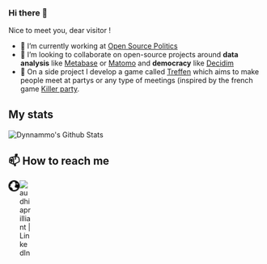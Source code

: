 ### Hi there 👋
Nice to meet you, dear visitor !

- 🔭 I’m currently working at [Open Source Politics](opensourcepolitics.eu)
- 👯 I’m looking to collaborate on open-source projects around **data analysis** like [Metabase](github.com/metabase/metabase) or [Matomo](https://github.com/matomo-org/matomo) and **democracy** like [Decidim](github.com/decidim/decidim)
- 🎲 On a side project I develop a game called [Treffen](github.com/Dynnammo/treffen) which aims to make people meet at partys or any type of meetings (inspired by the french game [Killer party](espritjeu.com/killer-party.html). 

## My stats
<img align="center" alt="Dynnammo's Github Stats" src="https://github-readme-stats.vercel.app/api?username=Dynnammo&show_icons=true&hide_border=true" />

## 📫 How to reach me 
[<img align="left" alt="audhiaprilliant.github.io" width="22px" src="https://raw.githubusercontent.com/iconic/open-iconic/master/svg/globe.svg" />][website]
[<img align="left" alt="audhiaprilliant | LinkedIn" width="22px" src="https://cdn.jsdelivr.net/npm/simple-icons@v3/icons/linkedin.svg" />][linkedin]

[website]: https://blog.dynnammo.com/
[linkedin]: https://www.linkedin.com/in/baptiste-thivend/
<!-- - ⚡ Fun fact: ...
-->
